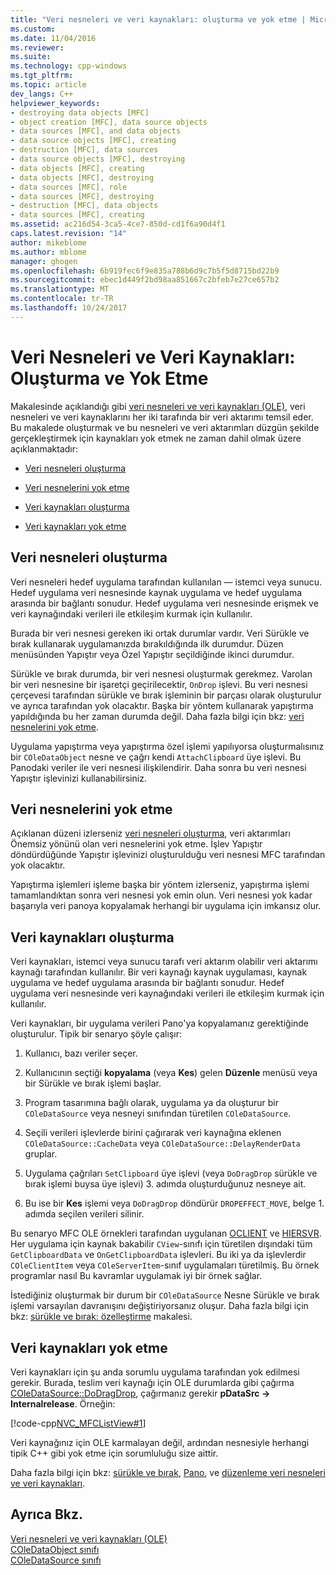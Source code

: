 ```yaml
---
title: "Veri nesneleri ve veri kaynakları: oluşturma ve yok etme | Microsoft Docs"
ms.custom: 
ms.date: 11/04/2016
ms.reviewer: 
ms.suite: 
ms.technology: cpp-windows
ms.tgt_pltfrm: 
ms.topic: article
dev_langs: C++
helpviewer_keywords:
- destroying data objects [MFC]
- object creation [MFC], data source objects
- data sources [MFC], and data objects
- data source objects [MFC], creating
- destruction [MFC], data sources
- data source objects [MFC], destroying
- data objects [MFC], creating
- data objects [MFC], destroying
- data sources [MFC], role
- data sources [MFC], destroying
- destruction [MFC], data objects
- data sources [MFC], creating
ms.assetid: ac216d54-3ca5-4ce7-850d-cd1f6a90d4f1
caps.latest.revision: "14"
author: mikeblome
ms.author: mblome
manager: ghogen
ms.openlocfilehash: 6b919fec6f9e835a788b6d9c7b5f5d8715bd22b9
ms.sourcegitcommit: ebec1d449f2bd98aa851667c2bfeb7e27ce657b2
ms.translationtype: MT
ms.contentlocale: tr-TR
ms.lasthandoff: 10/24/2017
---
```

# <a name="data-objects-and-data-sources-creation-and-destruction"></a>Veri Nesneleri ve Veri Kaynakları: Oluşturma ve Yok Etme
Makalesinde açıklandığı gibi [veri nesneleri ve veri kaynakları (OLE)](../mfc/data-objects-and-data-sources-ole.md), veri nesneleri ve veri kaynaklarını her iki tarafında bir veri aktarımı temsil eder. Bu makalede oluşturmak ve bu nesneleri ve veri aktarımları düzgün şekilde gerçekleştirmek için kaynakları yok etmek ne zaman dahil olmak üzere açıklanmaktadır:  
  
-   [Veri nesneleri oluşturma](#_core_creating_data_objects)  
  
-   [Veri nesnelerini yok etme](#_core_destroying_data_objects)  
  
-   [Veri kaynakları oluşturma](#_core_creating_data_sources)  
  
-   [Veri kaynakları yok etme](#_core_destroying_data_sources)  
  
##  <a name="_core_creating_data_objects"></a>Veri nesneleri oluşturma  
 Veri nesneleri hedef uygulama tarafından kullanılan — istemci veya sunucu. Hedef uygulama veri nesnesinde kaynak uygulama ve hedef uygulama arasında bir bağlantı sonudur. Hedef uygulama veri nesnesinde erişmek ve veri kaynağındaki verileri ile etkileşim kurmak için kullanılır.  
  
 Burada bir veri nesnesi gereken iki ortak durumlar vardır. Veri Sürükle ve bırak kullanarak uygulamanızda bırakıldığında ilk durumdur. Düzen menüsünden Yapıştır veya Özel Yapıştır seçildiğinde ikinci durumdur.  
  
 Sürükle ve bırak durumda, bir veri nesnesi oluşturmak gerekmez. Varolan bir veri nesnesine bir işaretçi geçirilecektir, `OnDrop` işlevi. Bu veri nesnesi çerçevesi tarafından sürükle ve bırak işleminin bir parçası olarak oluşturulur ve ayrıca tarafından yok olacaktır. Başka bir yöntem kullanarak yapıştırma yapıldığında bu her zaman durumda değil. Daha fazla bilgi için bkz: [veri nesnelerini yok etme](#_core_destroying_data_objects).  
  
 Uygulama yapıştırma veya yapıştırma özel işlemi yapılıyorsa oluşturmalısınız bir `COleDataObject` nesne ve çağrı kendi `AttachClipboard` üye işlevi. Bu Panodaki veriler ile veri nesnesi ilişkilendirir. Daha sonra bu veri nesnesi Yapıştır işlevinizi kullanabilirsiniz.  
  
##  <a name="_core_destroying_data_objects"></a>Veri nesnelerini yok etme  
 Açıklanan düzeni izlerseniz [veri nesneleri oluşturma](#_core_creating_data_objects), veri aktarımları Önemsiz yönünü olan veri nesnelerini yok etme. İşlev Yapıştır döndürdüğünde Yapıştır işlevinizi oluşturulduğu veri nesnesi MFC tarafından yok olacaktır.  
  
 Yapıştırma işlemleri işleme başka bir yöntem izlerseniz, yapıştırma işlemi tamamlandıktan sonra veri nesnesi yok emin olun. Veri nesnesi yok kadar başarıyla veri panoya kopyalamak herhangi bir uygulama için imkansız olur.  
  
##  <a name="_core_creating_data_sources"></a>Veri kaynakları oluşturma  
 Veri kaynakları, istemci veya sunucu tarafı veri aktarım olabilir veri aktarımı kaynağı tarafından kullanılır. Bir veri kaynağı kaynak uygulaması, kaynak uygulama ve hedef uygulama arasında bir bağlantı sonudur. Hedef uygulama veri nesnesinde veri kaynağındaki verileri ile etkileşim kurmak için kullanılır.  
  
 Veri kaynakları, bir uygulama verileri Pano'ya kopyalamanız gerektiğinde oluşturulur. Tipik bir senaryo şöyle çalışır:  
  
1.  Kullanıcı, bazı veriler seçer.  
  
2.  Kullanıcının seçtiği **kopyalama** (veya **Kes**) gelen **Düzenle** menüsü veya bir Sürükle ve bırak işlemi başlar.  
  
3.  Program tasarımına bağlı olarak, uygulama ya da oluşturur bir `COleDataSource` veya nesneyi sınıfından türetilen `COleDataSource`.  
  
4.  Seçili verileri işlevlerde birini çağırarak veri kaynağına eklenen `COleDataSource::CacheData` veya `COleDataSource::DelayRenderData` gruplar.  
  
5.  Uygulama çağrıları `SetClipboard` üye işlevi (veya `DoDragDrop` sürükle ve bırak işlemi buysa üye işlevi) 3. adımda oluşturduğunuz nesneye ait.  
  
6.  Bu ise bir **Kes** işlemi veya `DoDragDrop` döndürür `DROPEFFECT_MOVE`, belge 1. adımda seçilen verileri silinir.  
  
 Bu senaryo MFC OLE örnekleri tarafından uygulanan [OCLIENT](../visual-cpp-samples.md) ve [HIERSVR](../visual-cpp-samples.md). Her uygulama için kaynak bakabilir `CView`-sınıfı için türetilen dışındaki tüm `GetClipboardData` ve `OnGetClipboardData` işlevleri. Bu iki ya da işlevlerdir `COleClientItem` veya `COleServerItem`-sınıf uygulamaları türetilmiş. Bu örnek programlar nasıl Bu kavramlar uygulamak iyi bir örnek sağlar.  
  
 İstediğiniz oluşturmak bir durum bir `COleDataSource` Nesne Sürükle ve bırak işlemi varsayılan davranışını değiştiriyorsanız oluşur. Daha fazla bilgi için bkz: [sürükle ve bırak: özelleştirme](../mfc/drag-and-drop-customizing.md) makalesi.  
  
##  <a name="_core_destroying_data_sources"></a>Veri kaynakları yok etme  
 Veri kaynakları için şu anda sorumlu uygulama tarafından yok edilmesi gerekir. Burada, teslim veri kaynağı için OLE durumlarda gibi çağırma [COleDataSource::DoDragDrop](../mfc/reference/coledatasource-class.md#dodragdrop), çağırmanız gerekir **pDataSrc -> Internalrelease**. Örneğin:  
  
 [!code-cpp[NVC_MFCListView#1](../atl/reference/codesnippet/cpp/data-objects-and-data-sources-creation-and-destruction_1.cpp)]  
  
 Veri kaynağınız için OLE karmalayan değil, ardından nesnesiyle herhangi tipik C++ gibi yok etme için sorumluluğu size aittir.  
  
 Daha fazla bilgi için bkz: [sürükle ve bırak](../mfc/drag-and-drop-ole.md), [Pano](../mfc/clipboard.md), ve [düzenleme veri nesneleri ve veri kaynakları](../mfc/data-objects-and-data-sources-manipulation.md).  
  
## <a name="see-also"></a>Ayrıca Bkz.  
 [Veri nesneleri ve veri kaynakları (OLE)](../mfc/data-objects-and-data-sources-ole.md)   
 [COleDataObject sınıfı](../mfc/reference/coledataobject-class.md)   
 [COleDataSource sınıfı](../mfc/reference/coledatasource-class.md)
